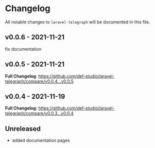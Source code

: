 # Changelog

All notable changes to `laravel-telegraph` will be documented in this file.

## v0.0.6 - 2021-11-21

fix documentation

## v0.0.5 - 2021-11-21

**Full Changelog**: https://github.com/def-studio/laravel-telegraph/compare/v0.0.4...v0.0.5

## v0.0.4 - 2021-11-19

**Full Changelog**: https://github.com/def-studio/laravel-telegraph/compare/v0.0.3...v0.0.4

## Unreleased

- added documentation pages
